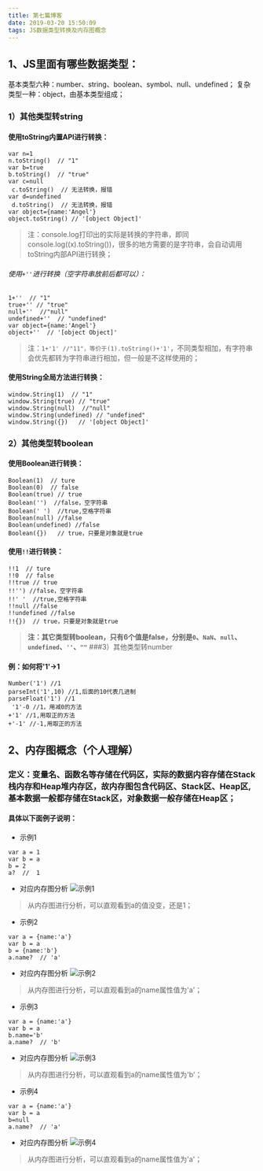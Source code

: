 ```yaml
---
title: 第七篇博客
date: 2019-03-20 15:50:09
tags: JS数据类型转换及内存图概念
---
```

## 1、JS里面有哪些数据类型：
基本类型六种：number、string、boolean、symbol、null、undefined；
复杂类型一种：object，由基本类型组成；

### 1）其他类型转string
#### 使用toString内置API进行转换：
```
var n=1
n.toString()  // "1"
var b=true
b.toString()  // "true"
var c=null
 c.toString()  // 无法转换，报错
var d=undefined
 d.toString()  // 无法转换，报错
var object={name:'Angel'}
object.toString() // '[object Object]'
```
>注：console.log打印出的实际是转换的字符串，即同console.log((x).toString())，很多的地方需要的是字符串，会自动调用toString内部API进行转换；
###### 使用`+''`进行转换（空字符串放前后都可以）：
```
1+''  // "1"
true+'' // "true"
null+''  //"null"
undefined+''  // "undefined"
var object={name:'Angel'}
object+''  // '[object Object]'
```
>注：`1+'1' //"11"，等价于(1).toString()+'1'`，不同类型相加，有字符串会优先都转为字符串进行相加，但一般是不这样使用的；
#### 使用String全局方法进行转换：
```
window.String(1)  // "1"
window.String(true) // "true"
window.String(null)  //"null"
window.String(undefined) // "undefined"
window.String({})   // '[object Object]'
```
### 2）其他类型转boolean
#### 使用Boolean进行转换：
```
Boolean(1)  // ture
Boolean(0)  // false
Boolean(true) // true
Boolean('')  //false，空字符串
Boolean(' ')  //true,空格字符串
Boolean(null) //false
Boolean(undefined) //false
Boolean({})   // true，只要是对象就是true
```
#### 使用`!!`进行转换：
```
!!1  // ture
!!0  // false
!!true // true
!!'') //false，空字符串
!!' '  //true,空格字符串
!!null //false
!!undefined //false
!!{})  // true，只要是对象就是true
```
> **注：其它类型转boolean，只有6个值是false，分别是`0`、`NaN`、`null`、`undefined`、`''`、`""`**
###3）其他类型转number
#### 例：如何将'1'→1
```
Number('1') //1
parseInt('1',10) //1,后面的10代表几进制
parseFloat('1') //1
 '1'-0 //1，用减0的方法
+'1' //1,用取正的方法
+'-1' //-1,用取正的方法
```
## 2、内存图概念（个人理解）
### 定义：变量名、函数名等存储在代码区，实际的数据内容存储在Stack栈内存和Heap堆内存区，故内存图包含代码区、Stack区、Heap区,基本数据一般都存储在Stack区，对象数据一般存储在Heap区；
#### 具体以下面例子说明：
* 示例1
```
var a = 1
var b = a
b = 2
a?  //  1
```
* 对应内存图分析
![示例1](https://upload-images.jianshu.io/upload_images/2124235-489009c876d314fb.png?imageMogr2/auto-orient/strip%7CimageView2/2/w/1240)
>从内存图进行分析，可以直观看到a的值没变，还是1；


* 示例2
```
var a = {name:'a'}
var b = a
b = {name:'b'}
a.name?  // 'a'
```
* 对应内存图分析
![示例2](https://upload-images.jianshu.io/upload_images/2124235-fbe0fadbddccdfc9.png?imageMogr2/auto-orient/strip%7CimageView2/2/w/1240)
>从内存图进行分析，可以直观看到a的name属性值为'a'；
* 示例3
```
var a = {name:'a'}
var b = a
b.name='b'
a.name?  // 'b'
```
* 对应内存图分析
![示例3](https://upload-images.jianshu.io/upload_images/2124235-769a7356ac47e339.png?imageMogr2/auto-orient/strip%7CimageView2/2/w/1240)
>从内存图进行分析，可以直观看到a的name属性值为'b'；
* 示例4
```
var a = {name:'a'}
var b = a
b=null
a.name?  // 'a'
```
* 对应内存图分析
![示例4](https://upload-images.jianshu.io/upload_images/2124235-e379ecb01241abcf.png?imageMogr2/auto-orient/strip%7CimageView2/2/w/1240)
>从内存图进行分析，可以直观看到a的name属性值为'a'；







